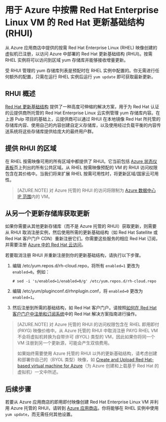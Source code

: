 <!-- not suitable for Mooncake -->

<properties
   pageTitle="Red Hat 更新基础结构 (RHUI) | Azure"
   description="了解用于 Azure 中按需 Red Hat Enterprise Linux 实例的 Red Hat 更新基础结构 (RHUI)"
   services="virtual-machines-linux"
   documentationCenter=""
   authors="BorisB2015"
   manager="timlt"
   editor=""/>

<tags
	ms.service="virtual-machines-linux"
	ms.date="07/11/2016"
	wacn.date=""/>

# 用于 Azure 中按需 Red Hat Enterprise Linux VM 的 Red Hat 更新基础结构 (RHUI)

从 Azure 应用商店中提供的按需 Red Hat Enterprise Linux (RHEL) 映像创建的虚拟机已注册，以访问 Azure 中部署的 Red Hat 更新基础结构 (RHUI)。按需 RHEL 实例将可以访问到区域 yum 存储库并能够接收增量更新。

受 RHUI 管理的 yum 存储库列表是预配时在 RHEL 实例中配置的。你无需进行任何额外的配置，只需在运行 RHEL 实例后运行 `yum update` 即可获取最新更新。

## RHUI 概述
[Red Hat 更新基础结构](https://access.redhat.com/products/red-hat-update-infrastructure) 提供了一种高度可伸缩的解决方案，用于为 Red Hat 认证的云提供商所托管的 Red Hat Enterprise Linux 云实例管理 yum 存储库内容。在上游 Pulp 项目的基础上，云提供商可以通过 RHUI 在本地镜像 Red Hat 所托管的存储库内容、使用自己的内容创建自定义存储库，以及使用经过负载平衡的内容传送系统将这些存储库提供给庞大的最终用户群。

## 提供 RHUI 的区域
在 RHEL 按需映像可用的所有区域中都提供了 RHUI。它当前包括 [Azure 状态仪表板](https://azure.microsoft.com/status/)页上列出的所有公共区域。从 RHEL 按需映像预配的 VM 的 RHUI 访问权限包含在其价格中。当我们将来扩展 RHEL 按需可用性时，将更新区域/国家云可用性。

> [AZURE.NOTE] 对 Azure 托管的 RHUI 的访问将限制为 [Azure 数据中心 IP 范围](https://www.microsoft.com/download/details.aspx?id=41653)内的 VM。

## 从另一个更新存储库获取更新

如果你需要从其他更新存储库（而不是 Azure 托管的 RHUI）获取更新，则需要从 RHUI 取消注册实例，然后使用所需的更新基础结构（如 Red Hat Satellite 或 Red Hat 客户门户 CDN）重新注册它们。你需要这些服务的相应 Red Hat 订阅，并需要注册 [Azure 中的 Red Hat 云访问](https://access.redhat.com/ecosystem/partners/ccsp/microsoft-azure)。

若要取消注册 RHUI 并重新注册到你的更新基础结构，请执行以下步骤。

1.	编辑 /etc/yum.repos.d/rh-cloud.repo，将所有 `enabled=1` 更改为 `enabled=0`。例如：

        # sed -i 's/enabled=1/enabled=0/g' /etc/yum.repos.d/rh-cloud.repo

2.	编辑 /etc/yum/pluginconf.d/rhnplugin.conf，将 `enabled=0` 更改为 `enabled=1`。
3.	然后注册到所需的基础结构，如 Red Hat 客户门户。请按照[如何在 Red Hat 客户门户中注册和订阅系统](https://access.redhat.com/solutions/253273)中的 Red Hat 解决方案指南进行操作。

> [AZURE.NOTE] 对 Azure 托管的 RHUI 的访问权限包含在 RHEL 即用即付 (PAYG) 映像价格中。从 Azure 托管的 RHUI 中取消注册 PAYG RHEL VM 不会将虚拟机转换为自带许可 (BYOL) 类型的 VM，因此如果你将同一个 VM 注册到另一个更新源，可能会产生双倍费用。<p> 如果始终需要使用 Azure 托管的 RHUI 以外的更新基础结构，请考虑创建和部署你自己的（BYOL 类型）映像，如 [Create and Upload Red Hat-based virtual machine for Azure](/documentation/articles/virtual-machines-linux-redhat-create-upload-vhd/)（为 Azure 创建和上载基于 Red Hat 的虚拟机）一文中所述。

## 后续步骤
若要从 Azure 应用商店的即用即付映像创建 Red Hat Enterprise Linux VM 并利用 Azure 托管的 RHUI，请转到 [Azure 应用商店](https://azure.microsoft.com/marketplace/partners/redhat/)。你将能够在 RHEL 实例中使用 `yum update`，而无需任何其他设置。

<!---HONumber=Mooncake_0808_2016-->